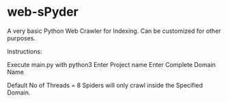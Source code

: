 # web-sPyder
A very basic Python Web Crawler for Indexing.
Can be customized for other purposes.

Instructions:

Execute main.py with python3
Enter Project name
Enter Complete Domain Name

Default No of Threads = 8
Spiders will only crawl inside the Specified Domain.
